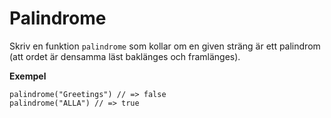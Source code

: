 # Palindrome

Skriv en funktion `palindrome` som kollar om en given sträng är ett palindrom (att ordet är densamma läst baklänges och framlänges).

**Exempel**
```
palindrome("Greetings") // => false
palindrome("ALLA") // => true
```